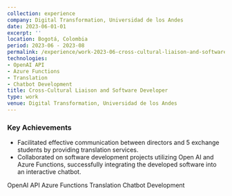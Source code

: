 ```yaml
---
collection: experience
company: Digital Transformation, Universidad de los Andes
date: 2023-06-01-01
excerpt: ''
location: Bogotá, Colombia
period: 2023-06 - 2023-08
permalink: /experience/work-2023-06-cross-cultural-liaison-and-software-developer
technologies:
- OpenAI API
- Azure Functions
- Translation
- Chatbot Development
title: Cross-Cultural Liaison and Software Developer
type: work
venue: Digital Transformation, Universidad de los Andes
---
```


### Key Achievements

* Facilitated effective communication between directors and 5 exchange students by providing translation services.
* Collaborated on software development projects utilizing Open AI and Azure Functions, successfully integrating the developed software into an interactive chatbot.



<div class="archive__item-tags">
  <span class="archive__tag">OpenAI API</span>
  <span class="archive__tag">Azure Functions</span>
  <span class="archive__tag">Translation</span>
  <span class="archive__tag">Chatbot Development</span>
</div>
